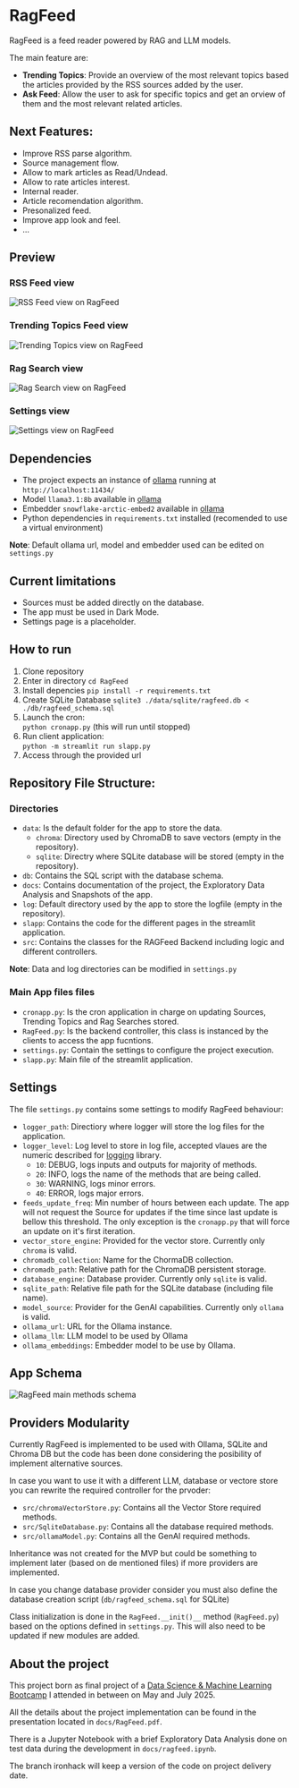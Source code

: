 # RagFeed

RagFeed is a feed reader powered by RAG and LLM models.

The main feature are:
- **Trending Topics**: Provide an overview of the most relevant topics based the articles provided by the RSS sources added by the user. 
- **Ask Feed**: Allow the user to ask for specific topics and get an orview of them and the most relevant related articles.

## Next Features:
- Improve RSS parse algorithm.
- Source management flow.
- Allow to mark articles as Read/Undead.
- Allow to rate articles interest.
- Internal reader.
- Article recomendation algorithm.
- Presonalized feed.
- Improve app look and feel.
- ...

## Preview
### RSS Feed view
![RSS Feed view on RagFeed](./docs/img/ragfeed_01.png "RagFeed - RSS Feed")
### Trending Topics Feed view
![Trending Topics view on RagFeed](./docs/img/ragfeed_02.png "RagFeed - Trending Topics Feed")
### Rag Search view
![Rag Search view on RagFeed](./docs/img/ragfeed_03.png "RagFeed - Rag Search")
### Settings view
![Settings view on RagFeed](./docs/img/ragfeed_04.png "RagFeed - Settingsh")

## Dependencies
- The project expects an instance of [ollama](https://ollama.com/download) running at `http://localhost:11434/`
- Model `llama3.1:8b` available in [ollama](https://ollama.com/library/llama3.1)
- Embedder `snowflake-arctic-embed2` available in [ollama](https://ollama.com/library/snowflake-arctic-embed2)
- Python dependencies in `requirements.txt` installed (recomended to use a virtual environment)

**Note**: Default ollama url, model and embedder used can be edited on `settings.py`

## Current limitations
- Sources must be added directly on the database.
- The app must be used in Dark Mode. 
- Settings page is a placeholder.

## How to run
1. Clone repository
2. Enter in directory
    `cd RagFeed`
2. Install depencies 
    `pip install -r requirements.txt`
3. Create SQLite Database
    `sqlite3 ./data/sqlite/ragfeed.db < ./db/ragfeed_schema.sql`
4. Launch the cron: \
    `python cronapp.py` (this will run until stopped)    
5. Run client  application:\
    `python -m streamlit run slapp.py`
6. Access through the provided url
 
## Repository File Structure:
### Directories
- `data`: Is the default folder for the app to store the data.
    - `chroma`: Directory used by ChromaDB to save vectors (empty in the repository).
    - `sqlite`: Directry where SQLite database will be stored (empty in the repository).
- `db`:  Contains the SQL script with the database schema.
- `docs`: Contains documentation of the project, the Exploratory Data Analysis and Snapshots of the app.
- `log`: Default directory used by the app to store the logfile (empty in the repository). 
- `slapp`: Contains the code for the different pages in the streamlit application.
- `src`: Contains the classes for the RAGFeed Backend including logic and different controllers.

**Note**: Data and log directories can be modified in `settings.py`

### Main App files files
- `cronapp.py`: Is the cron application in charge on updating Sources, Trending Topics and Rag Searches stored.
- `RagFeed.py`: Is the backend controller, this class is instanced by the clients to access the app fucntions.
- `settings.py`: Contain the settings to configure the project execution.
- `slapp.py`: Main file of the streamlit application.

## Settings
The file `settings.py` contains some settings to modify RagFeed behaviour:
- `logger_path`: Directiory where logger will store the log files for the application.
- `logger_level`: Log level to store in log file, accepted vlaues are the numeric described for [logging](https://docs.python.org/3/library/logging.html#logging-levels) library.
    - `10`: DEBUG, logs inputs and outputs for majority of methods.
    - `20`: INFO, logs the name of the methods that are being called.
    - `30`: WARNING, logs minor errors.
    - `40`: ERROR, logs major errors.
- `feeds_update_freq`: Min number of hours between each update. The app will not request the Source for updates if the time since last update is bellow this threshold. The only exception is the `cronapp.py` that will force an update on it's first iteration.
- `vector_store_engine`: Provided for the vector store. Currently only `chroma` is valid.
- `chromadb_collection`: Name for the ChormaDB collection.
- `chromadb_path`: Relative path for the ChromaDB persistent storage.
- `database_engine`: Database provider. Currently only `sqlite` is valid.
- `sqlite_path`: Relative file path for the SQLite database (including file name).
- `model_source`: Provider for the GenAI capabilities. Currently only `ollama` is valid.
- `ollama_url`: URL for the Ollama instance.
- `ollama_llm`: LLM model to be used by Ollama
- `ollama_embeddings`: Embedder model to be use by Ollama.

## App Schema
![RagFeed main methods schema](./docs/img/ragfeed_schema.png "RagFeed - Schema")

## Providers Modularity
Currently RagFeed is implemented to be used with Ollama, SQLite and Chroma DB but the code has been done considering the posibility of implement alternative sources.

In case you want to use it with a different LLM, database or vectore store you can rewrite the required controller for the prvoder:
- `src/chromaVectorStore.py`: Contains all the Vector Store required methods.
- `src/SqliteDatabase.py`: Contains all the database required methods.
- `src/ollamaModel.py`: Contains all the GenAI required methods.

Inheritance was not created for the MVP but could be something to implement later (based on de mentioned files) if more providers are implemented.

In case you change database provider consider you must also define the database creation script (`db/ragfeed_schema.sql` for SQLite)

Class initialization is done in the `RagFeed.__init()__` method (`RagFeed.py`) based on the options defined in `settings.py`. This will also need to be updated if new modules are added.

## About the project
This project born as final project of a [Data Science & Machine Learning Bootcamp](https://www.ironhack.com/es-en/data-science-machine-learning/remote) I attended in between on May and July 2025.

All the details about the project implementation can be found in the presentation located in `docs/RagFeed.pdf`.

There is a Jupyter Notebook with a brief Exploratory Data Analysis done on test data during the development in `docs/ragfeed.ipynb`. 

The branch ironhack will keep a version of the code on project delivery date.

